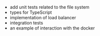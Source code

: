 - add unit tests related to the file system
- types for TypeScript
- implementation of load balancer
- integration tests
- an example of interaction with the docker
